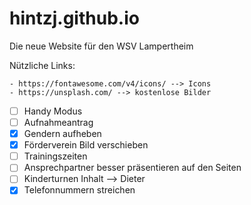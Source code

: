# hintzj.github.io
Die neue Website für den WSV Lampertheim

Nützliche Links:

    - https://fontawesome.com/v4/icons/ --> Icons
    - https://unsplash.com/ --> kostenlose Bilder

- [ ] Handy Modus
- [ ] Aufnahmeantrag
- [x] Gendern aufheben
- [x] Förderverein Bild verschieben
- [ ] Trainingszeiten
- [ ] Ansprechpartner besser präsentieren auf den Seiten
- [ ] Kinderturnen Inhalt --> Dieter
- [x] Telefonnummern streichen
